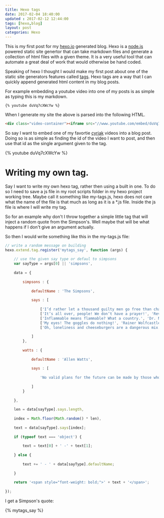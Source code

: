 ```yaml
---
title: Hexo tags
date: 2017-02-04 18:40:00
updated : 2017-02-12 12:44:00
tags: [hexo,blog]
layout: post
categories: Hexo
---
```


This is my first post for my [hexo.io](https://hexo.io) generated blog. Hexo is a [node.js](https://nodejs.org) powered static site genertor that can take markdown files and generate a collection of html files with a given theme. It is a very useful tool that can automate a great deal of work that would otherwise be hand coded.

<!-- more -->

Speaking of hexo I thought I would make my first post about one of the static site generators features called [tags](https://hexo.io/api/tag.html). Hexo tags are a way that I can quickly append generated html content in my blog posts.

For example embedding a youtube video into one of my posts is as simple as typing this is my markdown.

```
{% youtube duVq7cXWcYw %}
```

When I generate my site the above is parsed into the following HTML.

```html
<div class="video-container"><iframe src="//www.youtube.com/embed/duVq7cXWcYw" frameborder="0" allowfullscreen></iframe></div>
```

So say I want to embed one of my favortie [cyriak](https://www.youtube.com/channel/UC9Ntx-EF3LzKY1nQ5rTUP2g) videos into a blog post. Doing so is as simple as finding the id of the video I want to post, and then use that id as the single argument given to the tag.

{% youtube duVq7cXWcYw %}

# Writing my own tag.

Say I want to write my own hexo tag, rather then using a built in one. To do so I need to save a js file in my root scripts folder in my hexo project working tree. Maybe call it something like my-tags.js, hexo does not care what the name of the file is that much as long as it is a *.js file. Inside the js file is where I will write my tag.

So for an example why don't I throw together a simple little tag that will inject a random quote from the Simpson's. Well maybe that will be what happens if I don't give an argument actually.

So then I would write something like this in the my-tags.js file:

```js
// write a random message on building
hexo.extend.tag.register('mytags_say', function (args) {
 
    // use the given say type or defaul to simpsons
    var sayType = args[0] || 'simpsons',
 
    data = {
 
        simpsons : {
 
            defaultName : 'The Simpsons',
 
            says : [
 
                ['I’d rather let a thousand guilty men go free than chase after them.', 'Chief Wiggum'],
                ['It’s all over, people! We don’t have a prayer!', 'Reverend Lovejoy'],
                ['Inflammable means flammable? What a country.', 'Dr. Nick Riviera'],
                ['My eyes! The goggles do nothing!', 'Rainer Wolfcastle'],
                ['Oh, loneliness and cheeseburgers are a dangerous mix.', 'Comic Book Guy']
 
            ]
        },
 
        watts : {
 
            defaultName : 'Allen Watts',
 
            says : [
 
                'No valid plans for the future can be made by those who have no capacity for living now. '
 
            ]
        }
 
    },
 
    len = data[sayType].says.length,
 
    index = Math.floor(Math.random() * len),
 
    text = data[sayType].says[index];
 
    if (typeof text === 'object') {
 
        text = text[0] + ' -' + text[1];
 
    } else {
 
        text += ' - ' + data[sayType].defaultName;
 
    }
 
    return '<span style="font-weight: bold;">' + text + '</span>';
 
});
```


I get a Simpson's quote:

{% mytags_say %}